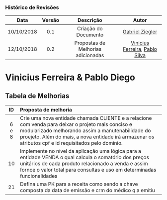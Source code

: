 [Gabriel Ziegler]: https://github.com/gabrielziegler3
[Vinicius Ferreira]: https://github.com/ViniciusBernardo
[Pablo Silva]: https://github.com/pablodiegoss

### Histórico de Revisões

| Data       | Versão | Descrição            |         Autor             |
|:----------:|:------:|:--------------------:|:-------------------------:|
| 10/10/2018 | 0.1 | Criação do Documento | [Gabriel Ziegler] |
| 12/10/2018 | 0.2 | Propostas de Melhorias adicionadas | [Vinicius Ferreira], [Pablo Silva] |

# Vinicius Ferreira & Pablo Diego
## Tabela de Melhorias


|   ID  | Proposta de melhoria |
|:-----:|:---------------------|
| 6 e 8 |Crie uma nova entidade chamada CLIENTE e a relacione com venda para deixar o projeto mais conciso e modularizado melhorando assim a manutenabilidade do proejeto. Além do mais, a nova entidade irá armazenar os atributos cpf e id requisitados pelo domínio.|
|  10   |Implemente no nível da aplicação uma lógica para a entidade VENDA o qual calcula o somatório dos preços unitários de cada produto relacionado a venda e assim fornce o valor total para consultas e uso em determinadas funcionalidades|
|  21  |Defina uma PK para a receita como sendo a chave composta da data de emissão e crm do médico q a emitiu|